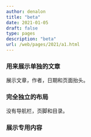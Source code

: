 ```yaml
---
author: denalon
title: "beta"
date: 2021-01-05
draft: false
type: pages
description: "beta"
url: /web/pages/2021/a1.html
---
```


### 用来展示单独的文章

展示文章，作者，日期和页面抬头。

### 完全独立的布局

没有导航栏，页脚和目录。

### 展示专用内容

